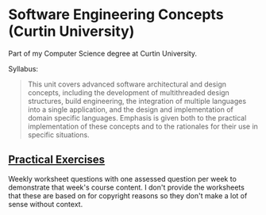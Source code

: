 # Software Engineering Concepts (Curtin University)

Part of my Computer Science degree at Curtin University.

Syllabus:

> This unit covers advanced software architectural and design concepts, including the development of multithreaded design structures, build engineering, the integration of multiple languages into a single application, and the design and implementation of domain specific languages. Emphasis is given both to the practical implementation of these concepts and to the rationales for their use in specific situations.

## [Practical Exercises](Practical%20Exercises)

Weekly worksheet questions with one assessed question per week to demonstrate
that week's course content. I don't provide the worksheets that these are based
on for copyright reasons so they don't make a lot of sense without context.
